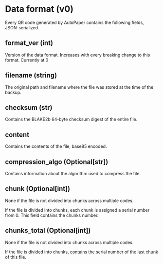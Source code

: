 # Data format (v0)

Every QR code generated by AutoPaper contains the following fields, JSON-serialized.

## format_ver (int)

Version of the data format. Increases with every breaking change to this format. Currently at 0

## filename (string)

The original path and filename where the file was stored at the time of the backup.

## checksum (str)

Contains the BLAKE2b 64-byte checksum digest of the entire file. 

## content

Contains the contents of the file, base85 encoded.

## compression_algo (Optional[str])

Contains information about the algorithm used to compress the file.

## chunk (Optional[int])

None if the file is not divided into chunks across multiple codes.

If the file is divided into chunks, each chunk is assigned a serial number from 0. This field contains the chunks number.

## chunks_total (Optional[int])

None if the file is not divided into chunks across multiple codes.

If the file is divided into chunks, contains the serial number of the last chunk of this file.
